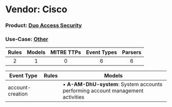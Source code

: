 Vendor: Cisco
=============
### Product: [Duo Access Security](../ds_cisco_duo_access_security.md)
### Use-Case: [Other](../../../../UseCases/uc_other.md)

| Rules | Models | MITRE TTPs | Event Types | Parsers |
|:-----:|:------:|:----------:|:-----------:|:-------:|
|   2   |   1    |     0      |      6      |    6    |

| Event Type       | Rules | Models                                                                              |
| ---------------- | ----- | ----------------------------------------------------------------------------------- |
| account-creation |       |  • <b>A-AM-DhU-system</b>: System accounts performing account management activities |